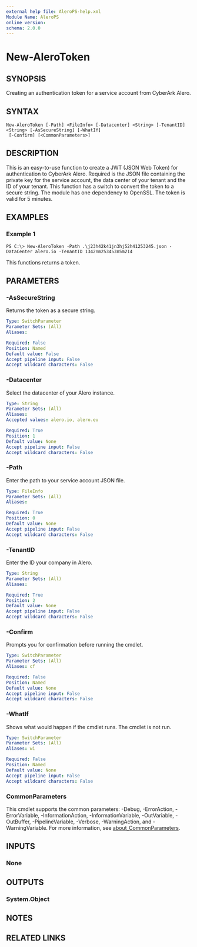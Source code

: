 ```yaml
---
external help file: AleroPS-help.xml
Module Name: AleroPS
online version:
schema: 2.0.0
---
```


# New-AleroToken

## SYNOPSIS
Creating an authentication token for a service account from CyberArk Alero.

## SYNTAX

```
New-AleroToken [-Path] <FileInfo> [-Datacenter] <String> [-TenantID] <String> [-AsSecureString] [-WhatIf]
 [-Confirm] [<CommonParameters>]
```

## DESCRIPTION
This is an easy-to-use function to create a JWT (JSON Web Token) for authentication to CyberArk Alero.
Required is the JSON file containing the private key for the service account, the data center of your tenant and the ID of your tenant.
This function has a switch to convert the token to a secure string.
The module has one dependency to OpenSSL.
The token is valid for 5 minutes.

## EXAMPLES

### Example 1
```
PS C:\> New-AleroToken -Path .\j23h42k41jn3hj52h41253245.json -DataCenter alero.io -TenantID 1342nm253453n5m214
```

This functions returns a token.

## PARAMETERS

### -AsSecureString
Returns the token as a secure string.

```yaml
Type: SwitchParameter
Parameter Sets: (All)
Aliases:

Required: False
Position: Named
Default value: False
Accept pipeline input: False
Accept wildcard characters: False
```

### -Datacenter
Select the datacenter of your Alero instance.

```yaml
Type: String
Parameter Sets: (All)
Aliases:
Accepted values: alero.io, alero.eu

Required: True
Position: 1
Default value: None
Accept pipeline input: False
Accept wildcard characters: False
```

### -Path
Enter the path to your service account JSON file.

```yaml
Type: FileInfo
Parameter Sets: (All)
Aliases:

Required: True
Position: 0
Default value: None
Accept pipeline input: False
Accept wildcard characters: False
```

### -TenantID
Enter the ID your company in Alero.

```yaml
Type: String
Parameter Sets: (All)
Aliases:

Required: True
Position: 2
Default value: None
Accept pipeline input: False
Accept wildcard characters: False
```

### -Confirm
Prompts you for confirmation before running the cmdlet.

```yaml
Type: SwitchParameter
Parameter Sets: (All)
Aliases: cf

Required: False
Position: Named
Default value: None
Accept pipeline input: False
Accept wildcard characters: False
```

### -WhatIf
Shows what would happen if the cmdlet runs. The cmdlet is not run.

```yaml
Type: SwitchParameter
Parameter Sets: (All)
Aliases: wi

Required: False
Position: Named
Default value: None
Accept pipeline input: False
Accept wildcard characters: False
```

### CommonParameters
This cmdlet supports the common parameters: -Debug, -ErrorAction, -ErrorVariable, -InformationAction, -InformationVariable, -OutVariable, -OutBuffer, -PipelineVariable, -Verbose, -WarningAction, and -WarningVariable. For more information, see [about_CommonParameters](http://go.microsoft.com/fwlink/?LinkID=113216).

## INPUTS

### None
## OUTPUTS

### System.Object
## NOTES

## RELATED LINKS
